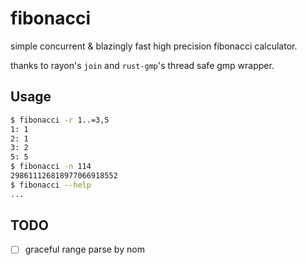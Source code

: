 # fibonacci

simple concurrent & blazingly fast high precision fibonacci calculator.

thanks to rayon's `join` and `rust-gmp`'s thread safe gmp wrapper.

## Usage

```bash
$ fibonacci -r 1..=3,5
1: 1
2: 1
3: 2
5: 5
$ fibonacci -n 114
298611126818977066918552
$ fibonacci --help
...
```

## TODO

- [ ] graceful range parse by nom
